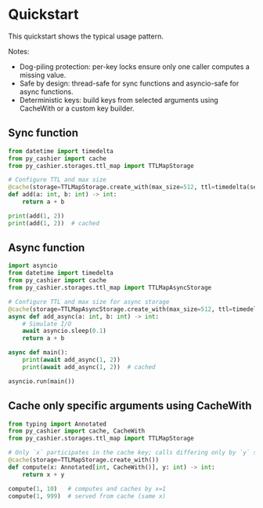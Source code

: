 # Quickstart

This quickstart shows the typical usage pattern.

Notes:
- Dog-piling protection: per-key locks ensure only one caller computes a missing value.
- Safe by design: thread-safe for sync functions and asyncio-safe for async functions.
- Deterministic keys: build keys from selected arguments using CacheWith or a custom key builder.

## Sync function

```python
from datetime import timedelta
from py_cashier import cache
from py_cashier.storages.ttl_map import TTLMapStorage

# Configure TTL and max size
@cache(storage=TTLMapStorage.create_with(max_size=512, ttl=timedelta(seconds=30)))
def add(a: int, b: int) -> int:
    return a + b

print(add(1, 2))
print(add(1, 2))  # cached
```

## Async function

```python
import asyncio
from datetime import timedelta
from py_cashier import cache
from py_cashier.storages.ttl_map import TTLMapAsyncStorage

# Configure TTL and max size for async storage
@cache(storage=TTLMapAsyncStorage.create_with(max_size=512, ttl=timedelta(seconds=30)))
async def add_async(a: int, b: int) -> int:
    # Simulate I/O
    await asyncio.sleep(0.1)
    return a + b

async def main():
    print(await add_async(1, 2))
    print(await add_async(1, 2))  # cached

asyncio.run(main())
```

## Cache only specific arguments using CacheWith

```python
from typing import Annotated
from py_cashier import cache, CacheWith
from py_cashier.storages.ttl_map import TTLMapStorage

# Only `x` participates in the cache key; calls differing only by `y` share the cached result
@cache(storage=TTLMapStorage.create_with())
def compute(x: Annotated[int, CacheWith()], y: int) -> int:
    return x + y

compute(1, 10)   # computes and caches by x=1
compute(1, 999)  # served from cache (same x)
```
